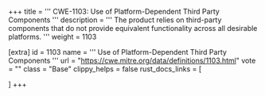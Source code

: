 +++
title = '''
CWE-1103: Use of Platform-Dependent Third Party Components
'''
description	= '''
The product relies on third-party components that do not provide equivalent functionality across all desirable platforms.
'''
weight = 1103

[extra]
id = 1103
name = '''
Use of Platform-Dependent Third Party Components
'''
url = "https://cwe.mitre.org/data/definitions/1103.html"
vote = ""
class = "Base"
clippy_helps = false
rust_docs_links = [
	
]
+++
